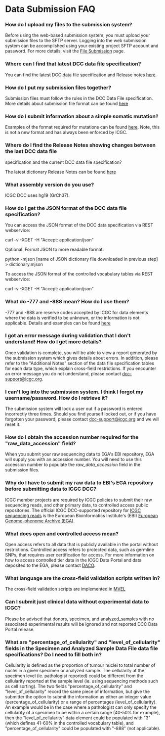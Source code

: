 # Data Submission FAQ

### How do I upload my files to the submission system?

Before using the web-based submission system, you must upload your submission files to the SFTP server. Logging into the web submission system can be accomplished using your existing project SFTP account and password. For more details, visit the [File Submission][1] page.  


### Where can I find that latest DCC data file specification?

You can find the latest DCC data file specification and Release notes [here][2].


### How do I put my submission files together?

Submission files must follow the rules in the DCC Data File specification. More details about submission file format can be found [here][3]


### How do I submit information about a simple somatic mutation?

Examples of the format required for mutations can be found [here][4]. Note, this is not a new format and has always been enforced by ICGC.


### Where do I find the Release Notes showing changes between the last DCC data file
specification and the current DCC data file specification?

The latest dictionary Release Notes can be found [here][5]


### What assembly version do you use?

ICGC DCC uses hg19 (GrCh37).


### How do I get the JSON format of the DCC data file specification?

You can access the JSON format of the DCC data specification via REST webservice:

curl -v -XGET  -H "Accept: application/json"

Optional: Format JSON to more readable format:

python -mjson [name of JSON dictionary file downloaded in previous step] > dictionary.mjson

To access the JSON format of the controlled vocabulary tables via REST webservice:

curl -v -XGET  -H "Accept: application/json"


### What do -777 and -888 mean? How do I use them?

-777 and -888 are reserve codes accepted by ICGC for data elements where the data is verified to be unknown, or the information is not applicable. Details and examples can be found [here][6]


### I got an error message during validation that I don't understand! How do I get more details?

Once validation is complete, you will be able to view a report generated by the submission system which gives details about errors. In addition, please refer to the "Additional Notes" section of the data file specification tables for each data type, which explain cross-field restrictions. If you encounter an error message you do not understand, please contact [dcc-support@icgc.org][7].


### I can't log into the submission system. I think I forgot my username/password. How do I retrieve it?

The submission system will lock a user out if a password is entered incorrectly three times. Should you find yourself locked out, or if you have forgotten your password, please contact [dcc-support@icgc.org][7] and we will reset it.


### How do I obtain the accession number required for the "raw_data_accession" field?

When you submit your raw sequencing data to EGA's EBI repository, EGA will supply you with an accession number. You will need to use this accession number to populate the _raw_data_accession_ field in the submission files.

### Why do I have to submit my raw data to EBI's EGA repository before submitting data to ICGC DCC?

ICGC member projects are required by ICGC policies to submit their raw sequencing reads, and other primary data, to controlled access public repositories. The official ICGC DCC-supported repository for [ICGC sequencing reads][8] is the European Bioinformatics Institute's (EBI) [European Genome-phenome Archive (EGA)][9].


### What does open and controlled access mean?

Open access refers to all data that is publicly available in the portal without restrictions. Controlled access refers to protected data, such as germline SNPs, that requires user certification for access. For more information on how to access controlled tier data in the ICGC Data Portal and data deposited to the EGA, please contact [DACO][10].


### What language are the cross-field validation scripts written in?

The cross-field validation scripts are implemented in [MVEL][11]


### Can I submit just clinical data without experimental data to ICGC?

Please be advised that donors, specimen, and analyzed_samples with no associated experimental results will be ignored and not reported DCC Data Portal release.


### What are "percentage_of_cellularity" and "level_of_cellularity" fields in the Specimen and Analyzed Sample Data File data file specifications? Do I need to fill both in?

Cellularity is defined as the proportion of tumour nuclei to total number of nuclei in a given specimen or analyzed sample. The cellularity at the specimen level (ie. pathologist reported) could be different from the cellularity reported at the sample level (ie. using sequencing methods such as cell sorting). The two fields "percentage_of_cellularity" and "level_of_cellularity" record the same piece of information, but give the submitter the option to submit the information as either an integer value (percentage_of_cellularity) or a range of percentages (level_of_cellularity). An example would be in the case where a pathologist can only specify the cellularity of a specimen to be within a certain range (40-50% for example), then the "level_of_cellularity" data element could be populated with "3" (which defines 41-60% in the controlled vocabulary table), and "percentage_of_cellularity" could be populated with "-888" (not applicable).

[1]: http://docs.icgc.org/file-submission
[2]: http://docs.icgc.org/dictionary
[3]: http://docs.icgc.org/submission-file-format
[4]: http://docs.icgc.org/icgc-simple-somatic-mutation-format
[5]: http://docs.icgc.org/data-dictionary-release-notes
[6]: http://docs.icgc.org/dcc-data-element-specifications#missing_unknown
[7]: mailto:dcc-support@icgc.org
[8]: http://www.ebi.ac.uk/ega/dacs/EGAC00001000010
[9]: http://www.ebi.ac.uk/ega
[10]: http://www.icgc.org/daco
[11]: http://mvel.codehaus.org/Language+Guide+for+2.0
